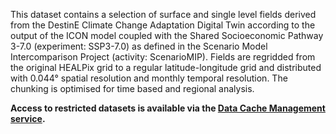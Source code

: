 This dataset contains a selection of surface and single level fields derived from the DestinE Climate Change Adaptation Digital Twin according to the output of the ICON model coupled with the Shared Socioeconomic Pathway 3-7.0 (experiment: SSP3-7.0) as defined in the Scenario Model Intercomparison Project (activity: ScenarioMIP). Fields are regridded from the original HEALPix grid to a regular latitude-longitude grid and distributed with 0.044° spatial resolution and monthly temporal resolution. The chunking is optimised for time based and regional analysis.

**Access to restricted datasets is available via the [Data Cache Management service](https://platform.destine.eu/services/service/data-cache-management/).**
